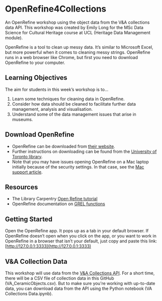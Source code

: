 # OpenRefine4Collections
An OpenRefine workshop using the object data from the V&amp;A collections data API. This workshop was created by Emily Long for the MSc Data Science for Cultural Heritage course at UCL (Heritage Data Management module).

OpenRefine is a tool to clean up messy data. It’s similar to Microsoft Excel, but more powerful when it comes to cleaning messy strings. OpenRefine runs in a web browser like Chrome, but first you need to download OpenRefine to your computer.

## Learning Objectives
The aim for students in this week’s workshop is to...
1. Learn some techniques for cleaning data in OpenRefine.
2. Consider how data should be cleaned to facilitate further data management, analysis and visualisation.
3. Understand some of the data management issues that arise in museums.

## Download OpenRefine
* OpenRefine can be downloaded from [their website](https://openrefine.org/download.html).
* Further instructions on downloading can be found from the [University of Toronto library](https://mdl.library.utoronto.ca/technology/tutorials/openrefine-installation-instructions).
* Note that you may have issues opening OpenRefine on a Mac laptop initially because of the security settings. In that case, see the [Mac support article](https://support.apple.com/en-gb/guide/mac-help/mh40616/mac).

## Resources
* The Library Carpentry [Open Refine tutorial](https://librarycarpentry.org/lc-open-refine/)
* OpenRefine documentation on [GREL functions](https://openrefine.org/docs/manual/grelfunctions)

## Getting Started
Open the OpenRefine app. It pops up as a tab in your default browser. If OpenRefine doesn’t open when you click on the app, or you want to work in OpenRefine in a browser that isn’t your default, just copy and paste this link: [http://127.0.0.1:3333](http://127.0.0.1:3333)

## V&A Collection Data
This workshop will use data from the [V&amp;A Collections API](https://developers.vam.ac.uk). For a short time, there will be a CSV file of collection data in this GitHub (VA_CeramicObjects.csv). But to make sure you're working with up-to-date data, you can download data from the API using the Python notebook (VA Collections Data.ipynb).  
